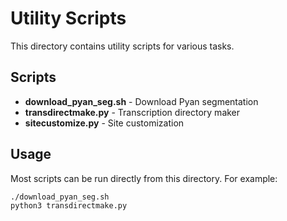 # Utility Scripts

This directory contains utility scripts for various tasks.

## Scripts

- **download_pyan_seg.sh** - Download Pyan segmentation
- **transdirectmake.py** - Transcription directory maker
- **sitecustomize.py** - Site customization

## Usage

Most scripts can be run directly from this directory. For example:
```bash
./download_pyan_seg.sh
python3 transdirectmake.py
``` 